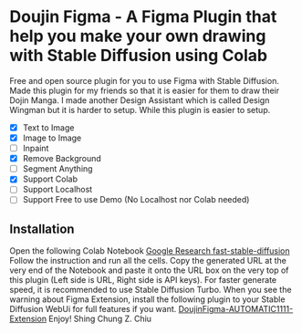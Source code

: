 # Doujin Figma - A Figma Plugin that help you make your own drawing with Stable Diffusion using Colab

Free and open source plugin for you to use Figma with Stable Diffusion.
Made this plugin for my friends so that it is easier for them to draw their Dojin Manga.
I made another Design Assistant which is called Design Wingman but it is harder to setup.
While this plugin is easier to setup.

- [x] Text to Image
- [x] Image to Image
- [ ] Inpaint
- [x] Remove Background
- [ ] Segment Anything
- [x] Support Colab
- [ ] Support Localhost
- [ ] Support Free to use Demo (No Localhost nor Colab needed)

## Installation
Open the following Colab Notebook
[Google Research fast-stable-diffusion](https://colab.research.google.com/github/TheLastBen/fast-stable-diffusion/blob/main/fast_stable_diffusion_AUTOMATIC1111.ipynb)
Follow the instruction and run all the cells.
Copy the generated URL at the very end of the Notebook and paste it onto the URL box on the very top of this plugin (Left side is URL, Right side is API keys).
For faster generate speed, it is recommended to use Stable Diffusion Turbo.
When you see the warning about Figma Extension, install the following plugin to your Stable Diffusion WebUi for full features if you want.
[DoujinFigma-AUTOMATIC1111-Extension](https://github.com/zeuscsc/DoujinFigma-AUTOMATIC1111-Extension.git)
Enjoy!
Shing Chung Z. Chiu